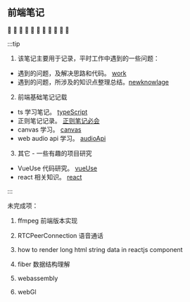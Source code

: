## 前端笔记
👀 👀 👀 👀 👀 👀 👀 👀 👀 👀 👀


:::tip
1. 该笔记主要用于记录，平时工作中遇到的一些问题：

- 遇到的问题，及解决思路和代码。 [work](./work.md)
- 遇到的问题，所涉及的知识点整理总结。[newknowlage](./newknowlage.md)

2. 前端基础笔记记载
- ts 学习笔记。 [typeScript](./ts.md)
- 正则笔记记录。 [正则笔记必会](./regular.md)
- canvas 学习。 [canvas](./canvas.md)
- web audio api 学习。 [audioApi](./webAudioApi.md)

3. 其它 - 一些有趣的项目研究
- VueUse 代码研究。 [vueUse](./vueUse.md)
- react 相关知识。 [react](./react.md)

:::


未完成项：
1. ffmpeg 前端版本实现
2. RTCPeerConnection 语音通话

3. how to render long html string data in reactjs component

5. fiber 数据结构理解

6. webassembly

7. webGl
